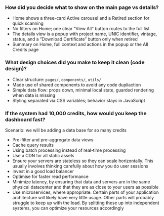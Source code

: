 ### How did you decide what to show on the main page vs details?

* Home shows a three-card Active carousel and a Retired section for quick scanning
* No filters on Home; one clear “View All” button routes to the full list
* The details view is a popup with project name, UNIC identifier, vintage, status, and a “Download Certificate” button only when retired
* Summary on Home, full context and actions in the popup or the All Credits page

### What design choices did you make to keep it clean (code design)?

* Clear structure: `pages/`, `components/`, `utils/`
* Made use of shared components to avoid any code dupliaction
* Simple data flow: props down, minimal local state, guarded rendering when data is missing
* Styling separated via CSS variables; behavior stays in JavaScript

### If the system had 10,000 credits, how would you keep the dashboard fast?
Scenario: we will be adding a data base for so many credits

* Pre-filter and pre-aggregate data views
* Cache query results
* Using batch processing instead of real-time processing
* Use a CDN for all static assets
* Ensure your servers are stateless so they can scale horizontally. This usually involves thinking carefully about how you do user sessions
* Invest in a good load balancer
* Optimise for faster read performance
* Minimize latency, by ensuring that data and servers are in the same physical datacenter and that they are as close to your users as possible
* Use microservices, where appropriate. Certain parts of your application architecture will likely have very little usage. Other parts will probably struggle to keep up with the load. By splitting these up into independent systems, you can optimize your resources accordingly

